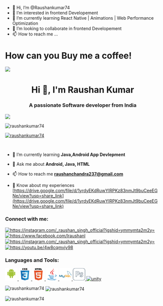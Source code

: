 - 👋 Hi, I’m @Raushankumar74
- 👀 I’m interested in frontend Developement
- 🌱 I’m currently learning React Native | Animations | Web Performance Optimization 
- 💞️ I’m looking to collaborate in frontend Developement
- 📫 How to reach me ...

<!---
Raushankumar74/Raushankumar74 is a ✨ special ✨ repository because its `README.md` (this file) appears on your GitHub profile.
You can click the Preview link to take a look at your changes.
--->

# How can you Buy me a coffee!

<a href="https://www.buymeacoffee.com/raushanKumar"><img src="https://img.buymeacoffee.com/button-api/?text=Buy me a coffee&emoji=☕&slug=raushanKumar&button_colour=FF5F5F&font_colour=ffffff&font_family=Arial&outline_colour=000000&coffee_colour=FFDD00" /></a>


<h1 align="center">Hi 👋, I'm Raushan Kumar</h1>
<h3 align="center">A passionate Software developer from India</h3>

<img align="Center" src="https://user-images.githubusercontent.com/55389276/140866485-8fb1c876-9a8f-4d6a-98dc-08c4981eaf70.gif"/>

<p align="left"> <img src="https://komarev.com/ghpvc/?username=raushankumar74&label=Profile%20views&color=0e75b6&style=flat" alt="raushankumar74" /> </p>

<p align="left"> <a href="https://github.com/ryo-ma/github-profile-trophy"><img src="https://github-profile-trophy.vercel.app/?username=raushankumar74" alt="raushankumar74" /></a> </p>

<p align="left"> <a href="https://twitter.com/" target="blank"><img src="https://img.shields.io/twitter/follow/?logo=twitter&style=for-the-badge" alt="" /></a> </p>

- 🌱 I’m currently learning **Java,Android App Devlepment**

- 💬 Ask me about **Android, Java, HTML**

- 📫 How to reach me **raushanchandra237@gmail.com**

- 📄 Know about my experiences [https://drive.google.com/file/d/1yrdyEKdRuwYIRPKz83nmJt9buCeeEGNe/view?usp=share_link](https://drive.google.com/file/d/1yrdyEKdRuwYIRPKz83nmJt9buCeeEGNe/view?usp=share_link)

<h3 align="left">Connect with me:</h3>
<p align="left">
<a href="https://linkedin.com/in/https://instagram.com/_raushan_singh_official?igshid=ymmymta2m2y=" target="blank"><img align="center" src="https://raw.githubusercontent.com/rahuldkjain/github-profile-readme-generator/master/src/images/icons/Social/linked-in-alt.svg" alt="https://instagram.com/_raushan_singh_official?igshid=ymmymta2m2y=" height="30" width="40" /></a>
<a href="https://fb.com/https://www.facebook.com/lraushanl" target="blank"><img align="center" src="https://raw.githubusercontent.com/rahuldkjain/github-profile-readme-generator/master/src/images/icons/Social/facebook.svg" alt="https://www.facebook.com/lraushanl" height="30" width="40" /></a>
<a href="https://instagram.com/https://instagram.com/_raushan_singh_official?igshid=ymmymta2m2y=" target="blank"><img align="center" src="https://raw.githubusercontent.com/rahuldkjain/github-profile-readme-generator/master/src/images/icons/Social/instagram.svg" alt="https://instagram.com/_raushan_singh_official?igshid=ymmymta2m2y=" height="30" width="40" /></a>
<a href="https://www.youtube.com/c/https://youtu.be/4w8cqmvjv98" target="blank"><img align="center" src="https://raw.githubusercontent.com/rahuldkjain/github-profile-readme-generator/master/src/images/icons/Social/youtube.svg" alt="https://youtu.be/4w8cqmvjv98" height="30" width="40" /></a>
</p>

<h3 align="left">Languages and Tools:</h3>
<p align="left"> <a href="https://developer.android.com" target="_blank" rel="noreferrer"> <img src="https://raw.githubusercontent.com/devicons/devicon/master/icons/android/android-original-wordmark.svg" alt="android" width="40" height="40"/> </a> <a href="https://www.w3schools.com/css/" target="_blank" rel="noreferrer"> <img src="https://raw.githubusercontent.com/devicons/devicon/master/icons/css3/css3-original-wordmark.svg" alt="css3" width="40" height="40"/> </a> <a href="https://www.w3.org/html/" target="_blank" rel="noreferrer"> <img src="https://raw.githubusercontent.com/devicons/devicon/master/icons/html5/html5-original-wordmark.svg" alt="html5" width="40" height="40"/> </a> <a href="https://www.java.com" target="_blank" rel="noreferrer"> <img src="https://raw.githubusercontent.com/devicons/devicon/master/icons/java/java-original.svg" alt="java" width="40" height="40"/> </a> <a href="https://www.mysql.com/" target="_blank" rel="noreferrer"> <img src="https://raw.githubusercontent.com/devicons/devicon/master/icons/mysql/mysql-original-wordmark.svg" alt="mysql" width="40" height="40"/> </a> <a href="https://www.photoshop.com/en" target="_blank" rel="noreferrer"> <img src="https://raw.githubusercontent.com/devicons/devicon/master/icons/photoshop/photoshop-line.svg" alt="photoshop" width="40" height="40"/> </a> <a href="https://unity.com/" target="_blank" rel="noreferrer"> <img src="https://www.vectorlogo.zone/logos/unity3d/unity3d-icon.svg" alt="unity" width="40" height="40"/> </a> </p>

<p><img align="left" src="https://github-readme-stats.vercel.app/api/top-langs?username=raushankumar74&show_icons=true&locale=en&layout=compact" alt="raushankumar74" /></p>

<p>&nbsp;<img align="center" src="https://github-readme-stats.vercel.app/api?username=raushankumar74&show_icons=true&locale=en" alt="raushankumar74" /></p>

<p><img align="center" src="https://github-readme-streak-stats.herokuapp.com/?user=raushankumar74&" alt="raushankumar74" /></p>
